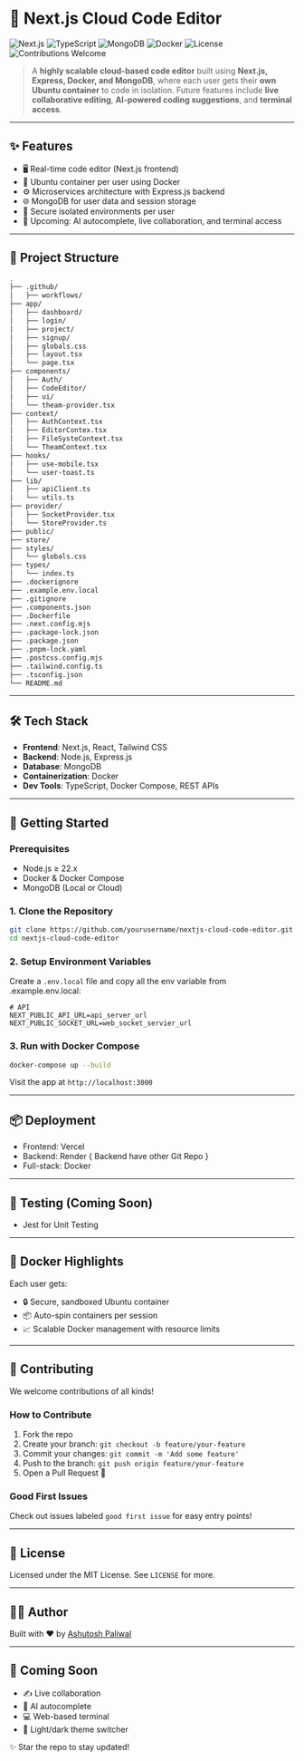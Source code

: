# 🚀 Next.js Cloud Code Editor

![Next.js](https://img.shields.io/badge/Next.js-000?style=for-the-badge\&logo=next.js\&logoColor=white)
![TypeScript](https://img.shields.io/badge/TypeScript-3178C6?style=for-the-badge\&logo=typescript\&logoColor=white)
![MongoDB](https://img.shields.io/badge/MongoDB-47A248?style=for-the-badge\&logo=mongodb\&logoColor=white)
![Docker](https://img.shields.io/badge/Docker-2496ED?style=for-the-badge\&logo=docker\&logoColor=white)
![License](https://img.shields.io/badge/license-MIT-green?style=for-the-badge)
![Contributions Welcome](https://img.shields.io/badge/Contributions-Welcome-ff69b4?style=for-the-badge)

> A **highly scalable cloud-based code editor** built using **Next.js, Express, Docker, and MongoDB**, where each user gets their **own Ubuntu container** to code in isolation. Future features include **live collaborative editing**, **AI-powered coding suggestions**, and **terminal access**.

---

## ✨ Features

* 🖥️ Real-time code editor (Next.js frontend)
* 🐧 Ubuntu container per user using Docker
* ⚙️ Microservices architecture with Express.js backend
* 🌐 MongoDB for user data and session storage
* 🔐 Secure isolated environments per user
* 🧠 Upcoming: AI autocomplete, live collaboration, and terminal access

---

## 📁 Project Structure

```bash
.
├── .github/
│   ├── workflows/ 
├── app/
│   ├── dashboard/  
│   ├── login/  
│   ├── project/  
│   ├── signup/  
│   ├── globals.css  
│   ├── layout.tsx  
│   └── page.tsx  
├── components/
│   ├── Auth/  
│   ├── CodeEditor/  
│   ├── ui/  
│   └── theam-provider.tsx   
├── context/
│   ├── AuthContext.tsx  
│   ├── EditorContex.tsx  
│   ├── FileSysteContext.tsx  
│   └── TheamContext.tsx
├── hooks/
│   ├── use-mobile.tsx
│   └── user-toast.ts
├── lib/
│   ├── apiClient.ts
│   └── utils.ts
├── provider/
│   ├── SocketProvider.tsx
│   └── StoreProvider.ts
├── public/
├── store/
├── styles/
│   └── globals.css
├── types/
│   └── index.ts
├── .dockerignore
├── .example.env.local
├── .gitignore
├── .components.json
├── .Dockerfile
├── .next.config.mjs
├── .package-lock.json
├── .package.json
├── .pnpm-lock.yaml
├── .postcss.config.mjs
├── .tailwind.config.ts
├── .tsconfig.json
└── README.md
```

---

## 🛠️ Tech Stack

* **Frontend**: Next.js, React, Tailwind CSS
* **Backend**: Node.js, Express.js
* **Database**: MongoDB
* **Containerization**: Docker
* **Dev Tools**: TypeScript, Docker Compose, REST APIs

---

## 🚀 Getting Started

### Prerequisites

* Node.js ≥ 22.x
* Docker & Docker Compose
* MongoDB (Local or Cloud)

### 1. Clone the Repository

```bash
git clone https://github.com/yourusername/nextjs-cloud-code-editor.git
cd nextjs-cloud-code-editor
```

### 2. Setup Environment Variables

Create a `.env.local` file and copy all the env variable from .example.env.local:

```env
# API
NEXT_PUBLIC_API_URL=api_server_url
NEXT_PUBLIC_SOCKET_URL=web_socket_servier_url
```

### 3. Run with Docker Compose

```bash
docker-compose up --build
```

Visit the app at `http://localhost:3000`

---

## 📦 Deployment

* Frontend: Vercel
* Backend: Render  { Backend have other Git Repo }
* Full-stack: Docker

---

## 🧪 Testing (Coming Soon)

* Jest for Unit Testing

---

## 🐳 Docker Highlights

Each user gets:

* 🔒 Secure, sandboxed Ubuntu container
* 📦 Auto-spin containers per session
* 📈 Scalable Docker management with resource limits

---

## 🤝 Contributing

We welcome contributions of all kinds!

### How to Contribute

1. Fork the repo
2. Create your branch: `git checkout -b feature/your-feature`
3. Commit your changes: `git commit -m 'Add some feature'`
4. Push to the branch: `git push origin feature/your-feature`
5. Open a Pull Request 🙌

### Good First Issues

Check out issues labeled `good first issue` for easy entry points!

---

## 📄 License

Licensed under the MIT License. See `LICENSE` for more.

---

## 👨‍💻 Author

Built with ❤️ by [Ashutosh Paliwal](https://github.com/ashutoshpaliwal26)

---

## 🔮 Coming Soon

* ✍️ Live collaboration
* 🧠 AI autocomplete
* 💻 Web-based terminal
* 🌈 Light/dark theme switcher

✨ Star the repo to stay updated!
